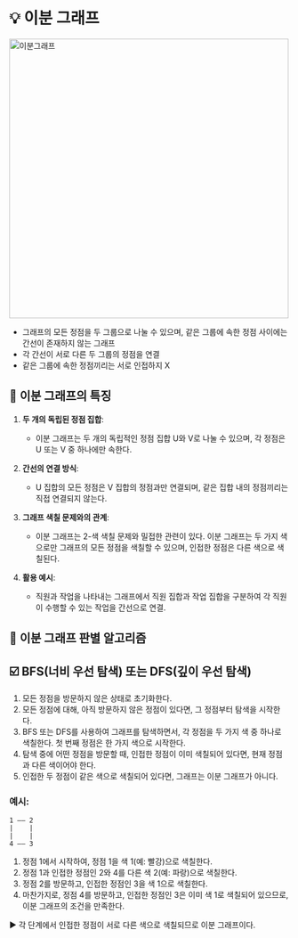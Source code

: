 # 💡 이분 그래프
<img width="502" alt="이분그래프" src="https://github.com/eunji8784/Algorithm/assets/70746467/9b23fc4a-eda8-43cb-9a46-ced6945dd682">

- 그래프의 모든 정점을 두 그룹으로 나눌 수 있으며, 같은 그룹에 속한 정점 사이에는 간선이 존재하지 않는 그래프
- 각 간선이 서로 다른 두 그룹의 정점을 연결
- 같은 그룹에 속한 정점끼리는 서로 인접하지 X

## 📌 이분 그래프의 특징

1. **두 개의 독립된 정점 집합**:
   - 이분 그래프는 두 개의 독립적인 정점 집합 U와 V로 나눌 수 있으며, 각 정점은 U 또는 V 중 하나에만 속한다.

2. **간선의 연결 방식**:
   - U 집합의 모든 정점은 V 집합의 정점과만 연결되며, 같은 집합 내의 정점끼리는 직접 연결되지 않는다.

3. **그래프 색칠 문제와의 관계**:
   - 이분 그래프는 2-색 색칠 문제와 밀접한 관련이 있다. 이분 그래프는 두 가지 색으로만 그래프의 모든 정점을 색칠할 수 있으며, 인접한 정점은 다른 색으로 색칠된다.

4. **활용 예시**:
   - 직원과 작업을 나타내는 그래프에서 직원 집합과 작업 집합을 구분하여 각 직원이 수행할 수 있는 작업을 간선으로 연결.

## 📌 이분 그래프 판별 알고리즘
## ☑️ BFS(너비 우선 탐색) 또는 DFS(깊이 우선 탐색)
1. 모든 정점을 방문하지 않은 상태로 초기화한다.
2. 모든 정점에 대해, 아직 방문하지 않은 정점이 있다면, 그 정점부터 탐색을 시작한다.
3. BFS 또는 DFS를 사용하여 그래프를 탐색하면서, 각 정점을 두 가지 색 중 하나로 색칠한다. 첫 번째 정점은 한 가지 색으로 시작한다.
4. 탐색 중에 어떤 정점을 방문할 때, 인접한 정점이 이미 색칠되어 있다면, 현재 정점과 다른 색이어야 한다.
5. 인접한 두 정점이 같은 색으로 색칠되어 있다면, 그래프는 이분 그래프가 아니다.

### 예시:

```
1 —— 2
|    |
|    |
4 —— 3
```
1. 정점 1에서 시작하여, 정점 1을 색 1(예: 빨강)으로 색칠한다.
2. 정점 1과 인접한 정점인 2와 4를 다른 색 2(예: 파랑)으로 색칠한다.
3. 정점 2를 방문하고, 인접한 정점인 3을 색 1으로 색칠한다.
4. 마찬가지로, 정점 4를 방문하고, 인접한 정점인 3은 이미 색 1로 색칠되어 있으므로, 이분 그래프의 조건을 만족한다.

▶️ 각 단계에서 인접한 정점이 서로 다른 색으로 색칠되므로 이분 그래프이다.

